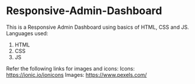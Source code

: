 # Responsive-Admin-Dashboard
This is a Responsive Admin Dashboard using basics of HTML, CSS and JS. 
Languages used:
1. HTML
2. CSS
3. JS

Refer the following links for images and icons:
Icons: https://ionic.io/ionicons
Images: https://www.pexels.com/
